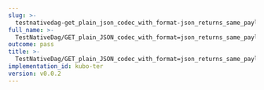 ```yaml
---
slug: >-
  testnativedag-get_plain_json_codec_with_format-json_returns_same_payload_as_format-dag-json_but_with_plain_content-type
full_name: >-
  TestNativeDag/GET_plain_JSON_codec_with_format=json_returns_same_payload_as_format=dag-json_but_with_plain_Content-Type
outcome: pass
title: >-
  TestNativeDag/GET_plain_JSON_codec_with_format=json_returns_same_payload_as_format=dag-json_but_with_plain_Content-Type
implementation_id: kubo-ter
version: v0.0.2
---
```


